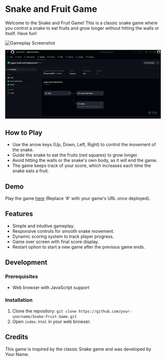 # Snake and Fruit Game

Welcome to the Snake and Fruit Game! This is a classic snake game where you control a snake to eat fruits and grow longer without hitting the walls or itself. Have fun!

![Gameplay Screenshot]([screenshot_url_here](https://github.com/apuroop2201/Snake-Fruit-Game/blob/main/Gameplay.png))

[![GitHub Workflow Status](https://github.com/apuroop2201/Snake-Fruit-Game/blob/main/Github_Actions.png)](https://github.com/apuroop2201/Snake-Fruit-Game/actions)

## How to Play
- Use the arrow keys (Up, Down, Left, Right) to control the movement of the snake.
- Guide the snake to eat the fruits (red squares) to grow longer.
- Avoid hitting the walls or the snake's own body, as it will end the game.
- The game keeps track of your score, which increases each time the snake eats a fruit.

## Demo
Play the game [here](https://apuroop2201.github.io/Snake-Fruit-Game/) (Replace '#' with your game's URL once deployed).

## Features
- Simple and intuitive gameplay.
- Responsive controls for smooth snake movement.
- Dynamic scoring system to track player progress.
- Game over screen with final score display.
- Restart option to start a new game after the previous game ends.

## Development
### Prerequisites
- Web browser with JavaScript support

### Installation
1. Clone the repository: `git clone https://github.com/your-username/Snake-Fruit-Game.git`
2. Open `index.html` in your web browser.

## Credits
This game is inspired by the classic Snake game and was developed by Your Name.
